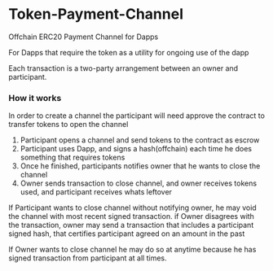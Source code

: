 # Token-Payment-Channel
Offchain ERC20 Payment Channel for Dapps

For Dapps that require the token as a utility for ongoing use of the dapp

Each transaction is a two-party arrangement between an owner and participant. 


### How it works
In order to create a channel the participant will need approve the contract to transfer tokens to open the channel
1. Participant opens a channel and send tokens to the contract as escrow
2. Participant uses Dapp, and signs a hash(offchain) each time he does something that requires tokens
3. Once he finished, participants notifies owner that he wants to close the channel
4. Owner sends transaction to close channel, and owner receives tokens used, and participant receives whats leftover

If Participant wants to close channel without notifying owner, he may void the channel with most recent signed transaction.
if Owner disagrees with the transaction, owner may send a transaction that includes a participant signed hash, that certifies participant agreed on an amount in the past


If Owner wants to close channel he may do so at anytime because he has signed transaction from participant at all times.
